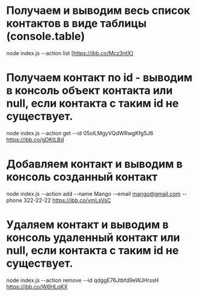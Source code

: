 # Получаем и выводим весь список контактов в виде таблицы (console.table)
node index.js --action list
[https://ibb.co/Mcz3ntX]

# Получаем контакт по id - выводим в консоль объект контакта или null, если контакта с таким id не существует.
node index.js --action get --id 05olLMgyVQdWRwgKfg5J6
https://ibb.co/gDKtLBd

# Добавляем контакт и выводим в консоль созданный контакт
node index.js --action add --name Mango --email mango@gmail.com --phone 322-22-22
https://ibb.co/vmLsVsC

# Удаляем контакт и выводим в консоль удаленный контакт или null, если контакта с таким id не существует.
node index.js --action remove --id qdggE76Jtbfd9eWJHrssH
https://ibb.co/W6HLqKX
